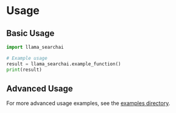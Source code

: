 # Usage

## Basic Usage

```python
import llama_searchai

# Example usage
result = llama_searchai.example_function()
print(result)
```

## Advanced Usage

For more advanced usage examples, see the [examples directory](../examples/).
